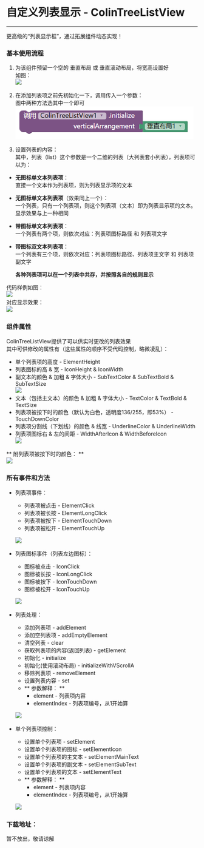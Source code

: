 # 自定义列表显示 - ColinTreeListView

---

更高级的“列表显示框”，通过拓展组件动态实现！

### 基本使用流程

1. 为该组件预留一个空的 垂直布局 或 垂直滚动布局，将宽高设置好  
   如图：  
   ![](/images/ColinTreeListView/DesignPageScreenshot.png)

2. 在添加列表项之前先初始化一下，调用传入一个参数：  
   图中两种方法选其中一个即可  
   ![](/images/ColinTreeListView/initialize.png)

3. 设置列表的内容：  
   其中，列表（list）这个参数是一个二维的列表（大列表套小列表），列表项可以为：

  * **无图标单文本列表项**：  
    直接一个文本作为列表项，则为列表显示项的文本
  * **无图标单文本列表项**（效果同上一个）：  
    一个列表，只有一个列表项，则这个列表项（文本）即为列表显示项的文本。显示效果与上一种相同
  * **带图标单文本列表项**：  
    一个列表有两个项，则依次对应：列表项图标路径 和 列表项文字
  * **带图标双文本列表项**：  
    一个列表有三个项，则依次对应：列表项图标路径、列表项主文字 和 列表项副文字

    **各种列表项可以在一个列表中共存，并按照各自的规则显示**

  代码样例如图：  
  ![](/images/ColinTreeListView/SetCode.png)  
  对应显示效果：  
  ![](/images/ColinTreeListView/SetCodeScreenshot.png)



### 组件属性

ColinTreeListView提供了可以供实时更改的列表效果  
其中可供修改的属性有（这些属性的顺序不受代码控制，略微凌乱）：  

* 单个列表项的高度 - ElementHeight
* 列表图标的高 & 宽 - IconHeight & IconWidth
* 副文本的颜色 & 加粗 & 字体大小 - SubTextColor & SubTextBold & SubTextSize  
  ![](/images/ColinTreeListView/Properties1.png)
* 文本（包括主文本）的颜色 & 加粗 & 字体大小 - TextColor & TextBold & TextSize
* 列表项被按下时的颜色（默认为白色，透明度136/255，即53%） - TouchDownColor
* 列表项分割线（下划线）的颜色 & 线宽 - UnderlineColor & UnderlineWidth
* 列表项图标右 & 左的间距 - WidthAfterIcon & WidthBeforeIcon  
  ![](/images/ColinTreeListView/Properties2.png)

** 附列表项被按下时的颜色： **  
![](/images/ColinTreeListView/TouchDownScreenshot.png)


### 所有事件和方法

* 列表项事件：
  * 列表项被点击 - ElementClick
  * 列表项被长按 - ElementLongClick
  * 列表项被按下 - ElementTouchDown
  * 列表项被松开 - ElementTouchUp

  ![](/images/ColinTreeListView/ElementEvents.png)

* 列表图标事件（列表左边图标）：
  * 图标被点击 - IconClick
  * 图标被长按 - IconLongClick
  * 图标被按下 - IconTouchDown
  * 图标被松开 - IconTouchUp
  
  ![](/images/ColinTreeListView/IconEvents.png)

* 列表处理：
  * 添加列表项 - addElement
  * 添加空列表项 - addEmptyElement
  * 清空列表 - clear
  * 获取列表项的内容(返回列表) - getElement
  * 初始化 - initialize
  * 初始化(使用滚动布局) - initializeWithVScrollA
  * 移除列表项 - removeElement
  * 设置列表内容 - set
  * ** 参数解释： **
    * element - 列表项内容
    * elementIndex - 列表项编号，从1开始算

  ![](/images/ColinTreeListView/ListControl.png)

* 单个列表项控制：
  * 设置单个列表项 - setElement
  * 设置单个列表项的图标 - setElementIcon
  * 设置单个列表项的主文本 - setElementMainText
  * 设置单个列表项的副文本 - setElementSubText
  * 设置单个列表项的文本 - setElementText
  * ** 参数解释： **
    * element - 列表项内容
    * elementIndex - 列表项编号，从1开始算

  ![](/images/ColinTreeListView/ElementControl.png)



### 下载地址：  
  暂不放出，敬请谅解